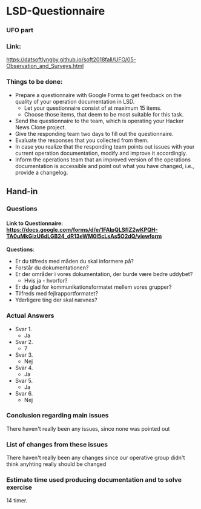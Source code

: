 # LSD-Questionnaire
### UFO part
### Link:
https://datsoftlyngby.github.io/soft2018fall/UFO/05-Observation_and_Surveys.html

### Things to be done:
- Prepare a questionnaire with Google Forms to get feedback on the quality of your operation documentation in LSD.
    - Let your questionnaire consist of at maximum 15 items.
    - Choose those items, that deem to be most suitable for this task.
- Send the questionnaire to the team, which is operating your Hacker News Clone project.
- Give the responding team two days to fill out the questionnaire.
- Evaluate the responses that you collected from them.
- In case you realize that the responding team points out issues with your current operation documentation, modify and improve it accordingly.
- Inform the operations team that an improved version of the operations documentation is accessible and point out what you have changed, i.e., provide a changelog.

## Hand-in
### Questions
#### Link to Questionnaire: https://docs.google.com/forms/d/e/1FAIpQLSflZ2wKPQH-TA0uMkGizU6dLGB24_dR13eWM0I5cLsAs5O2dQ/viewform

**Questions**:
- Er du tilfreds med måden du skal informere på?
- Forstår du dokumentationen?
- Er der områder i vores dokumentation, der burde være bedre uddybet?
    - Hvis ja - hvorfor?
- Er du glad for kommunikationsformatet mellem vores grupper?
- Tilfreds med fejlrapportformatet?
- Yderligere ting der skal nævnes?

### Actual Answers
- Svar 1.
    - Ja
- Svar 2.
    - 7
- Svar 3.
    - Nej
- Svar 4.
    - Ja
- Svar 5.
    - Ja
- Svar 6.
    - Nej

### Conclusion regarding main issues
There haven't really been any issues, since none was pointed out

### List of changes from these issues
There haven't really been any changes since our operative group didn't think anyhting really should be changed

### Estimate time used producing documentation and to solve exercise
14 timer.
